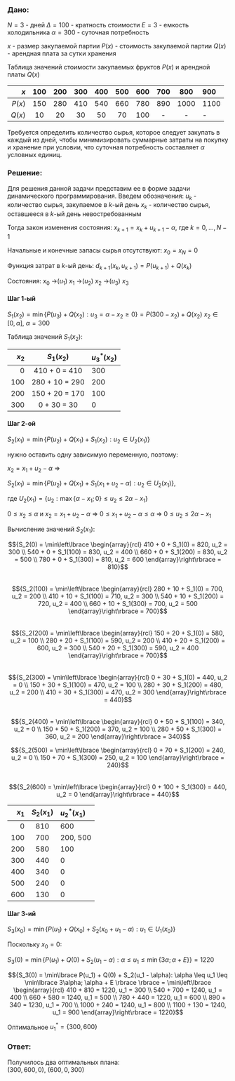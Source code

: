 ### Дано:

$N = 3$ - дней
$\Delta = 100$ - кратность стоимости
$E = 3$ - емкость холодильника
$\alpha = 300$ - суточная потребность

$x$ - размер закупаемой партии
$P(x)$ - cтоимость закупаемой партии
$Q(x)$ - арендная плата за сутки хранения

Таблица значений стоимости закупаемых фруктов $P(x)$ и арендной платы $Q(x)$

| $x$ | 100 | 200 | 300 | 400 | 500 | 600 | 700 | 800 | 900 |
| ----: | :---: | :---: | :---: | :---: | :---: | :---: | :---: | :----: | :---- |
| $P(x)$ | 150 | 280 | 410 | 540 | 660 | 780 | 890 | 1000 | 1100 |
| $Q(x)$ | 10 | 20 | 30 | 50 | 70 | 100 | - | - | - |

Требуется определить количество сырья, которое следует закупать в каждый из дней, чтобы минимизировать суммарные затраты на покупку и хранение при условии, что суточная потребность составляет $\alpha$ условных единиц.

### Решение:

Для решения данной задачи представим ее в форме задачи динамического программирования. Введем обозначения:
$u_k$ - количество сырья, закупаемое в $k$-ый день
$x_k$ - количество сырья, оставшееся в $k$-ый день невостребованным

Тогда закон изменения состояния:
$x_{k+1} = x_k + u_{k+1} - \alpha$, где $k = 0,...,N - 1$

Начальные и конечные запасы сырья отсутствуют:
$x_0 = x_N = 0$

Функция затрат в $k$-ый день:
$d_{k+1}(x_k,u_{k+1}) = P(u_{k+1}) + Q(x_k)$

Состояния:
$x_0$ ->($u_1$) $x_1$ ->($u_2$) $x_2$ ->($u_3$) $x_3$

#### Шаг 1-ый

$S_1(x_2) = \min\lbrace P(u_3) + Q(x_2): u_3 = \alpha - x_2 \geq 0\rbrace  = P(300 - x_2) + Q(x_2)$
$x_2 \in [0,\alpha]$, $\alpha = 300$

Таблица значений $S_1(x_2)$:

| $x_2$ | $S_1(x_2)$ | $u_3^*(x_2)$ |
| ---: | :---: | :---- |
| 0 | 410 + 0 = 410 | 300 |
| 100 | 280 + 10 = 290 | 200 |
| 200 | 150 + 20 = 170 | 100 |
| 300 | 0 + 30 = 30 | 0 |

#### Шаг 2-ой

$S_2(x_1) = \min\lbrace P(u_2) + Q(x_1) + S_1(x_2): u_2 \in U_2(x_1) \rbrace$

нужно оставить одну зависимую переменную, поэтому:

$x_2 = x_1 + u_2 - \alpha$ =>

$S_2(x_1) = \min\lbrace P(u_2) + Q(x_1) + S_1(x_1 + u_2 - \alpha): u_2 \in U_2(x_1) \rbrace$,

где $U_2(x_1) = \lbrace u_2: \max\lbrace \alpha - x_1; 0\rbrace  \leq u_2 \leq 2 \alpha - x_1\rbrace$


$0 \leq x_2 \leq \alpha$ и $x_2 = x_1 + u_2 - \alpha$ =>
$0 \leq x_1 + u_2 - \alpha \leq \alpha$ =>
$0 \leq u_2 \leq 2 \alpha - x_1$

Вычисление значений $S_2(x_1)$:

$${S_2(0) = \min\left\lbrace \begin{array}{rcl}
410 + 0 + S_1(0) = 820, u_2 = 300 \\
540 + 0 + S_1(100) = 830, u_2 = 400 \\
660 + 0 + S_1(200) = 830, u_2 = 500 \\
780 + 0 + S_1(300) = 810, u_2 = 600
\end{array}\right\rbrace = 810}$$  
$${S_2(100) = \min\left\lbrace \begin{array}{rcl}
280 + 10 + S_1(0) = 700, u_2 = 200 \\
410 + 10 + S_1(100) = 710, u_2 = 300 \\
540 + 10 + S_1(200) = 720, u_2 = 400 \\
660 + 10 + S_1(300) = 700, u_2 = 500
\end{array}\right\rbrace = 700}$$  
$${S_2(200) = \min\left\lbrace  \begin{array}{rcl}
150 + 20 + S_1(0) = 580, u_2 = 100 \\
280 + 20 + S_1(100) = 590, u_2 = 200 \\
410 + 20 + S_1(200) = 600, u_2 = 300 \\
540 + 20 + S_1(300) = 590, u_2 = 400
\end{array}\right\rbrace = 700}$$  
$${S_2(300) = \min\left\lbrace  \begin{array}{rcl}
0 + 30 + S_1(0) = 440, u_2 = 0 \\
150 + 30 + S_1(100) = 470, u_2 = 100 \\
280 + 30 + S_1(200) = 480, u_2 = 200 \\
410 + 30 + S_1(300) = 470, u_2 = 300
\end{array}\right\rbrace = 440}$$  
$${S_2(400) = \min\left\lbrace \begin{array}{rcl}
0 + 50 + S_1(100) = 340, u_2 = 0 \\
150 + 50 + S_1(200) = 370, u_2 = 100 \\
280 + 50 + S_1(300) = 360, u_2 = 200
\end{array}\right\rbrace = 340}$$  

$${S_2(500) = \min\left\lbrace \begin{array}{rcl}
0 + 70 + S_1(200) = 240, u_2 = 0 \\
150 + 70 + S_1(300) = 250, u_2 = 100
\end{array}\right\rbrace = 240}$$  
$${S_2(600) = \min\left\lbrace \begin{array}{rcl}
0 + 100 + S_1(300) = 440, u_2 = 0
\end{array}\right\rbrace = 440}$$


| $x_1$ | $S_2(x_1)$ | $u_2^*(x_1)$ |
| ---: | :---: | :---- |
| 0 | 810 | 600 |
| 100 | 700 | 200, 500 |
| 200 | 580 | 100 |
| 300 | 440 | 0 |
| 400 | 340 | 0 |
| 500 | 240 | 0 |
| 600 | 130 | 0 |

#### Шаг 3-ий

$S_3(x_0) = \min\lbrace P(u_1) + Q(x_0) + S_2(x_0 + u_1 - \alpha): u_1 \in U_1(x_0) \rbrace$

Поскольку $x_0 = 0$:

$S_3(0) = \min\lbrace  P(u_1) + Q(0) + S_2(u_1 - \alpha): \alpha \leq u_1 \leq \min\lbrace  3\alpha; \alpha + E \rbrace  \rbrace  = 1220$

$${S_3(0) = \min\lbrace P(u_1) + Q(0) + S_2(u_1 - \alpha): \alpha \leq u_1 \leq \min\lbrace 3\alpha; \alpha + E \rbrace \rbrace =
\min\left\lbrace \begin{array}{rcl}
410 + 810 = 1220, u_1 = 300 \\
540 + 700 = 1240, u_1 = 400 \\
660 + 580 = 1240, u_1 = 500 \\
780 + 440 = 1220, u_1 = 600 \\
890 + 340 = 1230, u_1 = 700 \\
1000 + 240 = 1240, u_1 = 800 \\
1100 + 130 = 1240, u_1 = 900
\end{array}\right\rbrace = 1220}$$

Оптимальное $u_1^* = \lbrace 300, 600\rbrace$

### Ответ:

Получилось два оптимальных плана:  
$(300, 600, 0)$, $(600, 0, 300)$